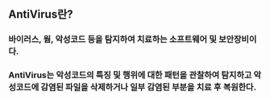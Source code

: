 ## AntiVirus란?
### 바이러스, 웜, 악성코드 등을 탐지하여 치료하는 소프트웨어 및 보안장비이다.
### AntiVirus는 악성코드의 특징 및 행위에 대한 패턴을 관찰하여 탐지하고 악성코드에 감염된 파일을 삭제하거나 일부 감염된 부분을 치료 후 복원한다.
